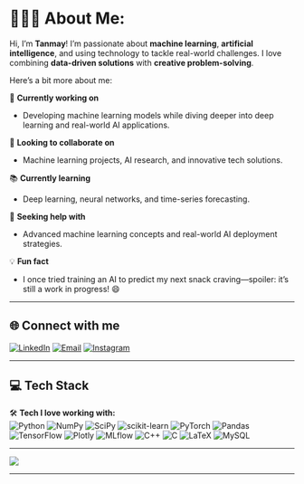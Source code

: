# 👨🏻‍💻 About Me:  
Hi, I’m **Tanmay**! I’m passionate about **machine learning**, **artificial intelligence**, and using technology to tackle real-world challenges. I love combining **data-driven solutions** with **creative problem-solving**.  

Here’s a bit more about me:  

🚀 **Currently working on**  
- Developing machine learning models while diving deeper into deep learning and real-world AI applications.  

🤝 **Looking to collaborate on**  
- Machine learning projects, AI research, and innovative tech solutions.  

📚 **Currently learning**  
- Deep learning, neural networks, and time-series forecasting. 

🌱 **Seeking help with**  
- Advanced machine learning concepts and real-world AI deployment strategies.  

💡 **Fun fact**  
- I once tried training an AI to predict my next snack craving—spoiler: it’s still a work in progress! 😄  

---

## 🌐 Connect with me  
 [![LinkedIn](https://img.shields.io/badge/LinkedIn-%230077B5.svg?logo=linkedin&logoColor=white)](https://linkedin.com/in/74nmay) [![Email](https://img.shields.io/badge/Email-D14836?logo=gmail&logoColor=white)](mailto:74nmay@gmail.com) 
 [![Instagram](https://img.shields.io/badge/Instagram-%23E4405F.svg?logo=Instagram&logoColor=white)](https://instagram.com/tanmaytalreja)

---

## 💻 Tech Stack  
🛠️ **Tech I love working with:**  
![Python](https://img.shields.io/badge/python-3670A0?style=flat&logo=python&logoColor=ffdd54) ![NumPy](https://img.shields.io/badge/numpy-%23013243.svg?style=flat&logo=numpy&logoColor=white) ![SciPy](https://img.shields.io/badge/SciPy-%230C55A5.svg?style=flat&logo=scipy&logoColor=white) ![scikit-learn](https://img.shields.io/badge/scikit--learn-%23F7931E.svg?style=flat&logo=scikit-learn&logoColor=white) ![PyTorch](https://img.shields.io/badge/PyTorch-%23EE4C2C.svg?style=flat&logo=PyTorch&logoColor=white) ![Pandas](https://img.shields.io/badge/pandas-%23150458.svg?style=flat&logo=pandas&logoColor=white) ![TensorFlow](https://img.shields.io/badge/TensorFlow-%23FF6F00.svg?style=flat&logo=TensorFlow&logoColor=white) ![Plotly](https://img.shields.io/badge/Plotly-%233F4F75.svg?style=flat&logo=plotly&logoColor=white) ![MLflow](https://img.shields.io/badge/mlflow-%23d9ead3.svg?style=flat&logo=numpy&logoColor=blue) ![C++](https://img.shields.io/badge/c++-%2300599C.svg?style=flat&logo=c%2B%2B&logoColor=white) ![C](https://img.shields.io/badge/c-%2300599C.svg?style=flat&logo=c&logoColor=white) ![LaTeX](https://img.shields.io/badge/latex-%23008080.svg?style=flat&logo=latex&logoColor=white) ![MySQL](https://img.shields.io/badge/mysql-4479A1.svg?style=flat&logo=mysql&logoColor=white)  

---
 
  ![](https://quotes-github-readme.vercel.app/api?type=vertical&theme=merko)

---

